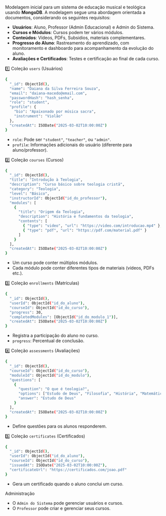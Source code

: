 Modelagem inicial para um sistema de educação musical e teológica usando **MongoDB**. A modelagem segue uma abordagem orientada a documentos, considerando os seguintes requisitos:

- **Usuários**: Aluno, Professor (Admin Educacional) e Admin do Sistema.
- **Cursos e Módulos**: Cursos podem ter vários módulos.
- **Conteúdos**: Vídeos, PDFs, Subsidios, materiais complementares.
- **Progresso do Aluno**: Rastreamento do aprendizado, com monitoramento e dashboardo para acompanhamento da evolução do aluno.
- **Avaliações e Certificados**: Testes e certificação ao final de cada curso.

1️⃣ Coleção `users` (Usuários)
```bash
{
  "_id": ObjectId(),
  "name": "Daiana da Silva Ferreira Souza",
  "email": "daiana-macedo@email.com",
  "passwordHash": "hash_senha",
  "role": "student",
  "profile": {
    "bio": "Apaixonado por música sacra",
    "instrument": "Violão"
  },
  "createdAt": ISODate("2025-03-02T10:00:00Z")
}
```

- `role`: Pode ser `"student"`, `"teacher"`, ou `"admin"`.
- `profile`: Informações adicionais do usuário (diferente para aluno/professor).

2️⃣ Coleção `courses` (Cursos)
```bash
{
  "_id": ObjectId(),
  "title": "Introdução à Teologia",
  "description": "Curso básico sobre teologia cristã",
  "category": "Teologia",
  "level": "Básico",
  "instructorId": ObjectId("id_do_professor"),
  "modules": [
    {
      "title": "Origem da Teologia",
      "description": "História e fundamentos da teologia",
      "contents": [
        { "type": "video", "url": "https://video.com/introducao.mp4" },
        { "type": "pdf", "url": "https://pdf.com/material.pdf" }
      ]
    }
  ],
  "createdAt": ISODate("2025-03-02T10:00:00Z")
}
```

- Um curso pode conter múltiplos módulos.
- Cada módulo pode conter diferentes tipos de materiais (vídeos, PDFs etc.).

3️⃣ Coleção `enrollments` (Matrículas)
```bash
{
  "_id": ObjectId(),
  "userId": ObjectId("id_do_aluno"),
  "courseId": ObjectId("id_do_curso"),
  "progress": 30,
  "completedModules": [ObjectId("id_do_modulo_1")],
  "createdAt": ISODate("2025-03-02T10:00:00Z")
}
```

- Registra a participação do aluno no curso.
- `progress`: Percentual de conclusão.

4️⃣ Coleção `assessments` (Avaliações)
```bash
{
  "_id": ObjectId(),
  "courseId": ObjectId("id_do_curso"),
  "moduleId": ObjectId("id_do_modulo"),
  "questions": [
    {
      "question": "O que é teologia?",
      "options": ["Estudo de Deus", "Filosofia", "História", "Matemática"],
      "answer": "Estudo de Deus"
    }
  ],
  "createdAt": ISODate("2025-03-02T10:00:00Z")
}
```

- Define questões para os alunos responderem.

5️⃣ Coleção `certificates` (Certificados)
```bash
{
  "_id": ObjectId(),
  "userId": ObjectId("id_do_aluno"),
  "courseId": ObjectId("id_do_curso"),
  "issuedAt": ISODate("2025-03-02T10:00:00Z"),
  "certificateUrl": "https://certificados.com/joao.pdf"
}
```

- Gera um certificado quando o aluno conclui um curso.

Administração
- O `Admin do Sistema` pode gerenciar usuários e cursos.
- O `Professor` pode criar e gerenciar seus cursos.
